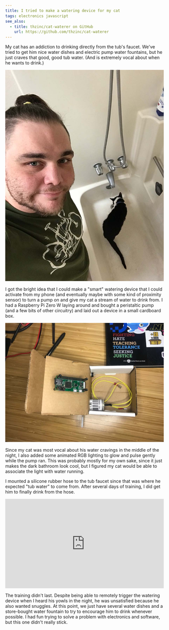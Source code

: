 ```yaml
---
title: I tried to make a watering device for my cat
tags: electronics javascript
see_also:
  - title: thzinc/cat-waterer on GitHub
    url: https://github.com/thzinc/cat-waterer
---
```


My cat has an addiction to drinking directly from the tub's faucet. We've tried to get him nice water dishes and electric pump water fountains, but he just craves that good, good tub water. (And is extremely vocal about when he wants to drink.)

![Selfie with my cat drinking from the tub faucet in the background](/assets/i-tried-to-make-a-watering-device-for-my-cat-selfie.jpg)

I got the bright idea that I could make a "smart" watering device that I could activate from my phone (and eventually maybe with some kind of proximity sensor) to turn a pump on and give my cat a stream of water to drink from. I had a Raspberry Pi Zero W laying around and bought a peristaltic pump (and a few bits of other circuitry) and laid out a device in a small cardboard box.

![Cardboard box with a Raspberry Pi Zero W and a small pump motor mounted inside](/assets/i-tried-to-make-a-watering-device-for-my-cat-box.jpg)

Since my cat was most vocal about his water cravings in the middle of the night, I also added some animated RGB lighting to glow and pulse gently while the pump ran. This was probably mostly for my own sake, since it just makes the dark bathroom look cool, but I figured my cat would be able to associate the light with water running.

I mounted a silicone rubber hose to the tub faucet since that was where he expected "tub water" to come from. After several days of training, I did get him to finally drink from the hose.

<div style="position: relative; width: 100%; height: 0; padding-bottom: 56.25%">
<iframe style="position: absolute; top: 0; left: 0; width: 100%; height: 100%;" src="https://www.youtube.com/embed/ts7PHdwjLKQ" title="Rufus drinking from the cat waterer" frameborder="0" allow="accelerometer; autoplay; clipboard-write; encrypted-media; gyroscope; picture-in-picture" allowfullscreen></iframe>
</div>

The training didn't last. Despite being able to remotely trigger the watering device when I heard his yowls in the night, he was unsatisfied because he also wanted snuggles. At this point, we just have several water dishes and a store-bought water fountain to try to encourage him to drink whenever possible. I had fun trying to solve a problem with electronics and software, but this one didn't really stick.
